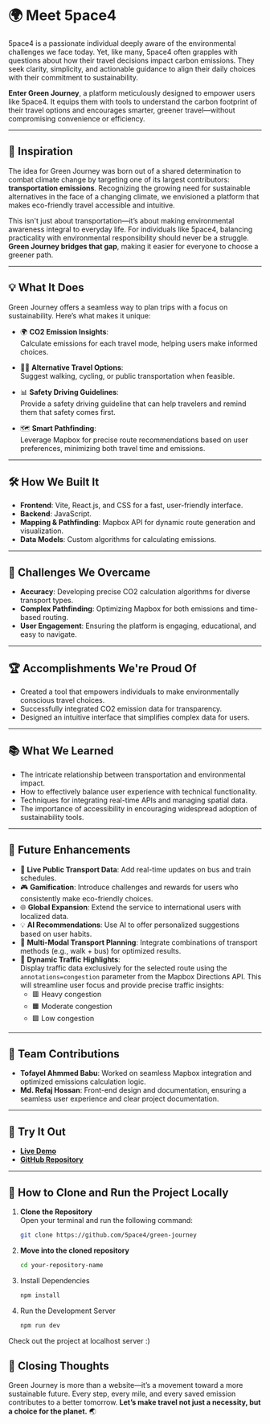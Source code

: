 # 🌍 Meet 5pace4

5pace4 is a passionate individual deeply aware of the environmental challenges we face today. Yet, like many, 5pace4 often grapples with questions about how their travel decisions impact carbon emissions. They seek clarity, simplicity, and actionable guidance to align their daily choices with their commitment to sustainability.

**Enter Green Journey**, a platform meticulously designed to empower users like 5pace4. It equips them with tools to understand the carbon footprint of their travel options and encourages smarter, greener travel—without compromising convenience or efficiency.

---

## 🎨 Inspiration

The idea for Green Journey was born out of a shared determination to combat climate change by targeting one of its largest contributors: **transportation emissions**. Recognizing the growing need for sustainable alternatives in the face of a changing climate, we envisioned a platform that makes eco-friendly travel accessible and intuitive. 

This isn't just about transportation—it’s about making environmental awareness integral to everyday life. For individuals like 5pace4, balancing practicality with environmental responsibility should never be a struggle. **Green Journey bridges that gap**, making it easier for everyone to choose a greener path.

---

## 💡 What It Does

Green Journey offers a seamless way to plan trips with a focus on sustainability. Here’s what makes it unique:

- 🌍 **CO2 Emission Insights**:  
  Calculate emissions for each travel mode, helping users make informed choices.
  
- 🚶‍♀️ **Alternative Travel Options**:  
  Suggest walking, cycling, or public transportation when feasible.
  
- 📊 **Safety Driving Guidelines**:  
  Provide a safety driving guideline that can help travelers and remind them that safety comes first.
  
- 🗺️ **Smart Pathfinding**:  
  Leverage Mapbox for precise route recommendations based on user preferences, minimizing both travel time and emissions.

---

## 🛠️ How We Built It

- **Frontend**: Vite, React.js, and CSS for a fast, user-friendly interface.
- **Backend**: JavaScript.
- **Mapping & Pathfinding**: Mapbox API for dynamic route generation and visualization.
- **Data Models**: Custom algorithms for calculating emissions.

---

## 🚧 Challenges We Overcame

- **Accuracy**: Developing precise CO2 calculation algorithms for diverse transport types.
- **Complex Pathfinding**: Optimizing Mapbox for both emissions and time-based routing.
- **User Engagement**: Ensuring the platform is engaging, educational, and easy to navigate.

---

## 🏆 Accomplishments We're Proud Of

- Created a tool that empowers individuals to make environmentally conscious travel choices.
- Successfully integrated CO2 emission data for transparency.
- Designed an intuitive interface that simplifies complex data for users.

---

## 📚 What We Learned

- The intricate relationship between transportation and environmental impact.
- How to effectively balance user experience with technical functionality.
- Techniques for integrating real-time APIs and managing spatial data.
- The importance of accessibility in encouraging widespread adoption of sustainability tools.

---

## 🔮 Future Enhancements

- 📡 **Live Public Transport Data**: Add real-time updates on bus and train schedules.
- 🎮 **Gamification**: Introduce challenges and rewards for users who consistently make eco-friendly choices.
- 🌐 **Global Expansion**: Extend the service to international users with localized data.
- 💡 **AI Recommendations**: Use AI to offer personalized suggestions based on user habits.
- 🚦 **Multi-Modal Transport Planning**: Integrate combinations of transport methods (e.g., walk + bus) for optimized results.
- 🎨 **Dynamic Traffic Highlights**:  
  Display traffic data exclusively for the selected route using the `annotations=congestion` parameter from the Mapbox Directions API. This will streamline user focus and provide precise traffic insights:
  - 🟥 Heavy congestion
  - 🟧 Moderate congestion
  - 🟩 Low congestion

---

## 🤝 Team Contributions

- **Tofayel Ahmmed Babu**: Worked on seamless Mapbox integration and optimized emissions calculation logic.
- **Md. Refaj Hossan**: Front-end design and documentation, ensuring a seamless user experience and clear project documentation.

---

## 🔗 Try It Out

- **[Live Demo](https://green-journey.vercel.app/)**
- **[GitHub Repository](https://github.com/5pace4/green-journey)**

---

## 🚀 How to Clone and Run the Project Locally

1. **Clone the Repository**  
   Open your terminal and run the following command:  
   ```bash
   git clone https://github.com/5pace4/green-journey

2. **Move into the cloned repository**
   ```bash
   cd your-repository-name
3. Install Dependencies
   ```bash
   npm install
5. Run the Development Server
   ```bash
   npm run dev
Check out the project at localhost server :)

## 🚀 Closing Thoughts

Green Journey is more than a website—it’s a movement toward a more sustainable future. Every step, every mile, and every saved emission contributes to a better tomorrow. **Let’s make travel not just a necessity, but a choice for the planet.** 🌏
